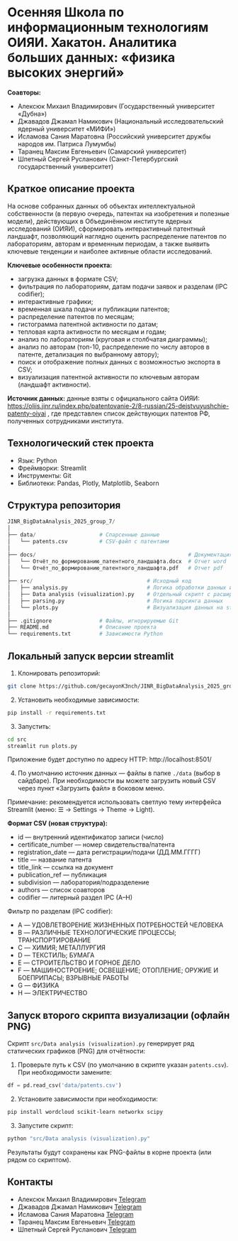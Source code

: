 # Осенняя Школа по информационным технологиям ОИЯИ. Хакатон. Аналитика больших данных: «физика высоких энергий»

**Соавторы:**
* Алексюк Михаил Владимирович (Государственный университет «Дубна»)
* Джавадов Джамал Намикович (Национальный исследовательский ядерный университет «МИФИ»)
* Исламова Сания Маратовна (Российский университет дружбы народов им. Патриса Лумумбы)
* Таранец Максим Евгеньевич (Самарский университет)
* Шпетный Сергей Русланович (Санкт-Петербургский государственный университет)

## Краткое описание проекта

На основе собранных данных об объектах интеллектуальной собственности (в первую очередь, патентах на изобретения и полезные модели), действующих в Объединённом институте ядерных исследований (ОИЯИ), сформировать интерактивный патентный ландшафт, позволяющий наглядно оценить распределение патентов по лабораториям, авторам и временным периодам, а также выявить ключевые тенденции и наиболее активные области исследований.

**Ключевые особенности проекта:**
* загрузка данных в формате CSV;
* фильтрация по лабораториям, датам подачи заявок и разделам (IPC codifier);
* интерактивные графики;
* временная шкала подачи и публикации патентов;
* распределение патентов по месяцам;
* гистограмма патентной активности по датам;
* тепловая карта активности по месяцам и годам;
* анализ по лабораториям (круговая и столбчатая диаграммы);
* анализ по авторам (топ-10, распределение по числу авторов в патенте, детализация по выбранному автору);
* поиск и отображение полных данных с возможностью экспорта в CSV;
* визуализация патентной активности по ключевым авторам (ландшафт активности).

**Источник данных:** данные взяты с официального сайта ОИЯИ: https://oliis.jinr.ru/index.php/patentovanie-2/8-russian/25-dejstvuyushchie-patenty-oiyai , где представлен список действующих патентов РФ, полученных сотрудниками института.

## Технологический стек проекта

+ Язык: Python
+ Фреймворки: Streamlit
+ Инструменты: Git
+ Библиотеки: Pandas, Plotly, Matplotlib, Seaborn

## Структура репозитория

```python
JINR_BigDataAnalysis_2025_group_7/
│
├── data/                    # Спарсенные данные
│   └── patents.csv          # CSV-файл с патентами
│
├── docs/                                                # Документация
│   └── Отчёт_по_формированию_патентного_ландшафта.docx  # Отчет word
│   └── Отчёт_по_формированию_патентного_ландшафта.pdf   # Отчет pdf
│
├── src/                                    # Исходный код
│   ├── analysis.py                         # Логика обработки данных и фильтрации
│   ├── Data analysis (visualization).py    # Отдельный скрипт с расширенной аналитикой (PNG графики)
│   ├── parsing.py                          # Логика парсинга данных
│   └── plots.py                            # Визуализация данных на streamlit (графики, диаграммы, ландшафты)
│
├── .gitignore               # Файлы, игнорируемые Git
├── README.md                # Описание проекта
└── requirements.txt         # Зависимости Python
```

## Локальный запуск версии streamlit

1. Клонировать репозиторий: 
```bash
git clone https://github.com/gecayonK3nch/JINR_BigDataAnalysis_2025_group_7.git
```
2. Установить необходимые зависимости:
```bash
pip install -r requirements.txt
```
3. Запустить:
```bash
cd src
streamlit run plots.py
```
Приложение будет доступно по адресу HTTP: http://localhost:8501/

4. По умолчанию источник данных — файлы в папке `./data` (выбор в сайдбаре). При необходимости вы можете загрузить новый CSV через пункт «Загрузить файл» в боковом меню.

Примечание: рекомендуется использовать светлую тему интерфейса Streamlit (меню: ☰ → Settings → Theme → Light).

**Формат CSV (новая структура):**
- id — внутренний идентификатор записи (число)
- certificate_number — номер свидетельства/патента
- registration_date — дата регистрации/подачи (ДД.ММ.ГГГГ)
- title — название патента
- title_link — ссылка на документ
- publication_ref — публикация
- subdivision — лаборатория/подразделение
- authors — список соавторов
- codifier — литерный раздел IPC (A–H)

Фильтр по разделам (IPC codifier):
- A — УДОВЛЕТВОРЕНИЕ ЖИЗНЕННЫХ ПОТРЕБНОСТЕЙ ЧЕЛОВЕКА
- B — РАЗЛИЧНЫЕ ТЕХНОЛОГИЧЕСКИЕ ПРОЦЕССЫ; ТРАНСПОРТИРОВАНИЕ
- C — ХИМИЯ; МЕТАЛЛУРГИЯ
- D — ТЕКСТИЛЬ; БУМАГА
- E — СТРОИТЕЛЬСТВО И ГОРНОЕ ДЕЛО
- F — МАШИНОСТРОЕНИЕ; ОСВЕЩЕНИЕ; ОТОПЛЕНИЕ; ОРУЖИЕ И БОЕПРИПАСЫ; ВЗРЫВНЫЕ РАБОТЫ
- G — ФИЗИКА
- H — ЭЛЕКТРИЧЕСТВО

## Запуск второго скрипта визуализации (офлайн PNG)

Скрипт `src/Data analysis (visualization).py` генерирует ряд статических графиков (PNG) для отчётности:

1. Проверьте путь к CSV (по умолчанию в скрипте указан `patents.csv`). При необходимости замените:
```python
df = pd.read_csv('data/patents.csv')
```
2. Установите зависимости при необходимости:
```bash
pip install wordcloud scikit-learn networkx scipy
```
3. Запустите скрипт:
```bash
python "src/Data analysis (visualization).py"
```
Результаты будут сохранены как PNG-файлы в корне проекта (или рядом со скриптом).

## Контакты

* Алексюк Михаил Владимирович [Telegram](https://t.me/SeniorForeman)
* Джавадов Джамал Намикович [Telegram](https://t.me/dnb_jiMmi3)
* Исламова Сания Маратовна [Telegram](https://t.me/Proga26)
* Таранец Максим Евгеньевич [Telegram](https://t.me/mtaranetz)
* Шпетный Сергей Русланович [Telegram](https://t.me/gecayon_for2nah)